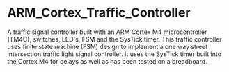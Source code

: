 # ARM_Cortex_Traffic_Controller
A traffic signal controller built with an ARM Cortex M4 microcontroller (TM4C), switches, LED's, FSM and the SysTick timer.
This traffic controller uses finite state machine (FSM) design to implement a one way street intersection traffic light signal controller.
It uses the SysTick timer built into the Cortex M4 for delays as well as has been tested on a breadboard. 
